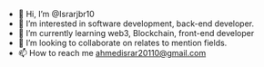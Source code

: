 - 👋 Hi, I’m @Israrjbr10
- 👀 I’m interested in software development, back-end developer.
- 🌱 I’m currently learning web3, Blockchain, front-end developer
- 💞️ I’m looking to collaborate on relates to mention fields.
- 📫 How to reach me ahmedisrar20110@gmail.com

<!---
Israrjbr10/Israrjbr10 is a ✨ special ✨ repository because its `README.md` (this file) appears on your GitHub profile.
You can click the Preview link to take a look at your changes.
--->
